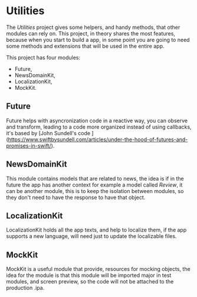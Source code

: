# Utilities

The *Utilities* project gives some helpers, and handy methods, that other modules can rely on.
This project, in theory shares the most features, because when you start to build a app, in some point you are going to need some methods and extensions that will be used in the entire app.

This project has four modules:
- Future,
- NewsDomainKit,
- LocalizationKit,
- MockKit.

## Future

Future helps with asyncronization code in a reactive way, you can observe and transform, leading to a code more organized instead of using callbacks, it's based by [John Sundell's code ] (https://www.swiftbysundell.com/articles/under-the-hood-of-futures-and-promises-in-swift/).

## NewsDomainKit

This module contains models that are related to news, the idea is if in the future the app has another context for example a model called *Review*, it can be another module, this is to keep the isolation between modules, so they don't need to have the response to have that object.

## LocalizationKit

LocalizationKit holds all the app texts, and help to localize them, if the app supports a new language, will need just to update the localizable files.

## MockKit

MockKit is a useful module that provide, resources for mocking objects, the idea for the module is that this module will be imported major in test modules, and screen preview, so the code will not be attached to the production .ipa.

